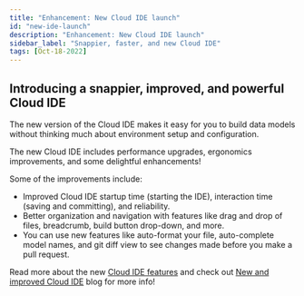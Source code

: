```yaml
---
title: "Enhancement: New Cloud IDE launch"
id: "new-ide-launch"
description: "Enhancement: New Cloud IDE launch"
sidebar_label: "Snappier, faster, and new Cloud IDE"
tags: [Oct-18-2022]
---
```


## Introducing a snappier, improved, and powerful Cloud IDE

The new version of the Cloud IDE makes it easy for you to build data models without thinking much about environment setup and configuration.

The new Cloud IDE includes performance upgrades, ergonomics improvements, and some delightful enhancements!

Some of the improvements include:

- Improved Cloud IDE startup time (starting the IDE), interaction time (saving and committing), and reliability.
- Better organization and navigation with features like drag and drop of files, breadcrumb, build button drop-down, and more.
- You can use new features like auto-format your file, auto-complete model names, and git diff view to see changes made before you make a pull request.

Read more about the new [Cloud IDE features](/docs/get-started/dbt-cloud-features) and check out [New and improved Cloud IDE](www.getdbt.com/blog/new-improved-cloud-ide) blog for more info!
